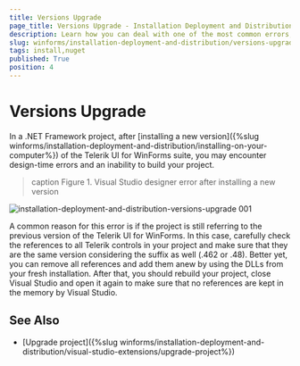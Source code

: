 ```yaml
---
title: Versions Upgrade
page_title: Versions Upgrade - Installation Deployment and Distribution
description: Learn how you can deal with one of the most common errors, after installing a new version of Telrik UI for WinForms. 
slug: winforms/installation-deployment-and-distribution/versions-upgrade
tags: install,nuget
published: True
position: 4
---
```


# Versions Upgrade 

In a .NET Framework project, after [installing a new version]({%slug winforms/installation-deployment-and-distribution/installing-on-your-computer%}) of the Telerik UI for WinForms suite, you may encounter design-time errors and an inability to build your project.

>caption Figure 1. Visual Studio designer error after installing a new version

![installation-deployment-and-distribution-versions-upgrade 001](images/installation-deployment-and-distribution-versions-upgrade001.png)

A common reason for this error is if the project is still referring to the previous version of the Telerik UI for WinForms. In this case, carefully check the references to all Telerik controls in your project and make sure that they are the same version considering the suffix as well (.462 or .48). Better yet, you can remove all references and add them anew by using the DLLs from your fresh installation. After that, you should rebuild your project, close Visual Studio and open it again to make sure that no references are kept in the memory by Visual Studio.  


## See Also

* [Upgrade project]({%slug winforms/installation-deployment-and-distribution/visual-studio-extensions/upgrade-project%})
